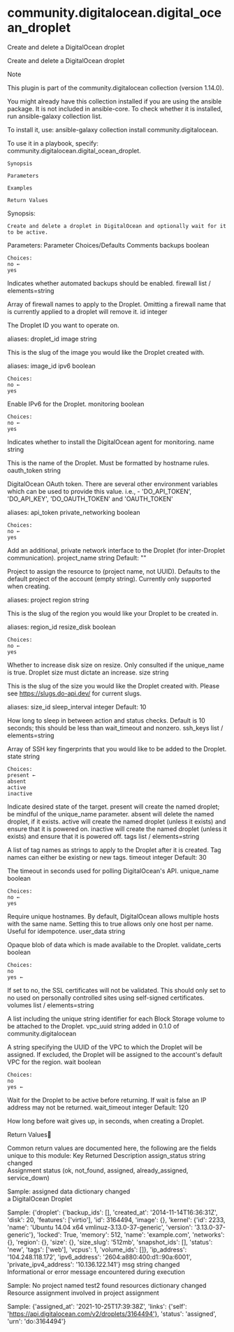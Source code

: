 # community.digitalocean.digital_ocean_droplet
Create and delete a DigitalOcean droplet

Create and delete a DigitalOcean droplet

Note

This plugin is part of the community.digitalocean collection (version 1.14.0).

You might already have this collection installed if you are using the ansible package. It is not included in ansible-core. To check whether it is installed, run ansible-galaxy collection list.

To install it, use: ansible-galaxy collection install community.digitalocean.

To use it in a playbook, specify: community.digitalocean.digital_ocean_droplet.

    Synopsis

    Parameters

    Examples

    Return Values


Synopsis:

    Create and delete a droplet in DigitalOcean and optionally wait for it to be active.


Parameters:
Parameter 	Choices/Defaults 	Comments
backups
boolean
	

    Choices:
    no ←
    yes

	
Indicates whether automated backups should be enabled.
firewall
list / elements=string
		
Array of firewall names to apply to the Droplet.
Omitting a firewall name that is currently applied to a droplet will remove it.
id
integer
		
The Droplet ID you want to operate on.

aliases: droplet_id
image
string
		
This is the slug of the image you would like the Droplet created with.

aliases: image_id
ipv6
boolean
	

    Choices:
    no ←
    yes

	
Enable IPv6 for the Droplet.
monitoring
boolean
	

    Choices:
    no ←
    yes

	
Indicates whether to install the DigitalOcean agent for monitoring.
name
string
		
This is the name of the Droplet.
Must be formatted by hostname rules.
oauth_token
string
		
DigitalOcean OAuth token.
There are several other environment variables which can be used to provide this value.
i.e., - 'DO_API_TOKEN', 'DO_API_KEY', 'DO_OAUTH_TOKEN' and 'OAUTH_TOKEN'

aliases: api_token
private_networking
boolean
	

    Choices:
    no ←
    yes

	
Add an additional, private network interface to the Droplet (for inter-Droplet communication).
project_name
string
	Default:
""
	
Project to assign the resource to (project name, not UUID).
Defaults to the default project of the account (empty string).
Currently only supported when creating.

aliases: project
region
string
		
This is the slug of the region you would like your Droplet to be created in.

aliases: region_id
resize_disk
boolean
	

    Choices:
    no ←
    yes

	
Whether to increase disk size on resize.
Only consulted if the unique_name is true.
Droplet size must dictate an increase.
size
string
		
This is the slug of the size you would like the Droplet created with.
Please see https://slugs.do-api.dev/ for current slugs.

aliases: size_id
sleep_interval
integer
	Default:
10
	
How long to sleep in between action and status checks.
Default is 10 seconds; this should be less than wait_timeout and nonzero.
ssh_keys
list / elements=string
		
Array of SSH key fingerprints that you would like to be added to the Droplet.
state
string
	

    Choices:
    present ←
    absent
    active
    inactive

	
Indicate desired state of the target.
present will create the named droplet; be mindful of the unique_name parameter.
absent will delete the named droplet, if it exists.
active will create the named droplet (unless it exists) and ensure that it is powered on.
inactive will create the named droplet (unless it exists) and ensure that it is powered off.
tags
list / elements=string
		
A list of tag names as strings to apply to the Droplet after it is created.
Tag names can either be existing or new tags.
timeout
integer
	Default:
30
	
The timeout in seconds used for polling DigitalOcean's API.
unique_name
boolean
	

    Choices:
    no ←
    yes

	
Require unique hostnames.
By default, DigitalOcean allows multiple hosts with the same name.
Setting this to true allows only one host per name.
Useful for idempotence.
user_data
string
		
Opaque blob of data which is made available to the Droplet.
validate_certs
boolean
	

    Choices:
    no
    yes ←

	
If set to no, the SSL certificates will not be validated.
This should only set to no used on personally controlled sites using self-signed certificates.
volumes
list / elements=string
		
A list including the unique string identifier for each Block Storage volume to be attached to the Droplet.
vpc_uuid
string
added in 0.1.0 of community.digitalocean
		
A string specifying the UUID of the VPC to which the Droplet will be assigned.
If excluded, the Droplet will be assigned to the account's default VPC for the region.
wait
boolean
	

    Choices:
    no
    yes ←

	
Wait for the Droplet to be active before returning.
If wait is false an IP address may not be returned.
wait_timeout
integer
	Default:
120
	
How long before wait gives up, in seconds, when creating a Droplet.

Return Values

Common return values are documented here, the following are the fields unique to this module:
Key 	Returned 	Description
assign_status
string
	changed 	
Assignment status (ok, not_found, assigned, already_assigned, service_down)

Sample:
assigned
data
dictionary
	changed 	
a DigitalOcean Droplet

Sample:
{'droplet': {'backup_ids': [], 'created_at': '2014-11-14T16:36:31Z', 'disk': 20, 'features': ['virtio'], 'id': 3164494, 'image': {}, 'kernel': {'id': 2233, 'name': 'Ubuntu 14.04 x64 vmlinuz-3.13.0-37-generic', 'version': '3.13.0-37-generic'}, 'locked': True, 'memory': 512, 'name': 'example.com', 'networks': {}, 'region': {}, 'size': {}, 'size_slug': '512mb', 'snapshot_ids': [], 'status': 'new', 'tags': ['web'], 'vcpus': 1, 'volume_ids': []}, 'ip_address': '104.248.118.172', 'ipv6_address': '2604:a880:400:d1::90a:6001', 'private_ipv4_address': '10.136.122.141'}
msg
string
	changed 	
Informational or error message encountered during execution

Sample:
No project named test2 found
resources
dictionary
	changed 	
Resource assignment involved in project assignment

Sample:
{'assigned_at': '2021-10-25T17:39:38Z', 'links': {'self': 'https://api.digitalocean.com/v2/droplets/3164494'}, 'status': 'assigned', 'urn': 'do:droplet:3164494'}
